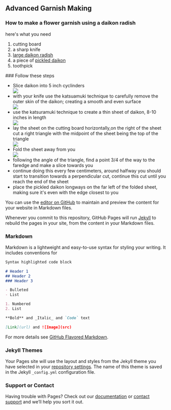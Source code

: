 ## Advanced Garnish Making
### How to make a flower garnish using a daikon radish
<p> here's what you need<p/>
  <ol>
  <li>cutting board</li>
  <li>a sharp knife</li>
  <li><a href="https://goo.gl/images/3ZWxYm">large daikon radish</a></li>
  <li>a piece of <a href="https://goo.gl/images/HCu8ai">pickled daikon</a></li>
  <li>toothpick</li>
  </ol>
### Follow these steps
 <ul>
  <li>Slice daikon into 5 inch cyclinders</li>
  <img src="IMG_0023.jpg"/>
  <li>with your knife use the katsuamuki technique to carefully remove the outer skin of the daikon; creating a smooth and even surface</li>
  <img src="IMG_0024.jpg"/>
  <li>use the katsuramuki technique to create a thin sheet of daikon, 8-10 inches in length</li>
  <img src="IMG_0025.jpg"/>
  <li>
lay the sheet on the cutting board horizontally,on the right of the sheet cut a right triangle with the midpoint of the sheet being the top of the triangle</li>
  <img src="IMG_00371.jpg"/>
  <li>Fold the sheet away from you</li>
  <img src="IMG_00372.jpg"/>
  <li>following the angle of the triangle, find a point 3/4 of the way to the faredge and make a slice towards you</li>
  <li>continue doing this every few centimeters, around halfway you should start to transition towards a perpendicular cut, continue this cut until you reach the end of the sheet</li>
  <li>place the pickled daikon longways on the far left of the folded sheet, making sure it's even with the edge closest to you </li>
</ul>







  You can use the [editor on GitHub](https://github.com/jsalinas616/vigilant-goggles/edit/master/README.md) to maintain and preview the content for your website in Markdown files.

Whenever you commit to this repository, GitHub Pages will run [Jekyll](https://jekyllrb.com/) to rebuild the pages in your site, from the content in your Markdown files.

### Markdown

Markdown is a lightweight and easy-to-use syntax for styling your writing. It includes conventions for

```markdown
Syntax highlighted code block

# Header 1
## Header 2
### Header 3

- Bulleted
- List

1. Numbered
2. List

**Bold** and _Italic_ and `Code` text

[Link](url) and ![Image](src)
```

For more details see [GitHub Flavored Markdown](https://guides.github.com/features/mastering-markdown/).

### Jekyll Themes

Your Pages site will use the layout and styles from the Jekyll theme you have selected in your [repository settings](https://github.com/jsalinas616/vigilant-goggles/settings). The name of this theme is saved in the Jekyll `_config.yml` configuration file.

### Support or Contact

Having trouble with Pages? Check out our [documentation](https://help.github.com/categories/github-pages-basics/) or [contact support](https://github.com/contact) and we’ll help you sort it out.
